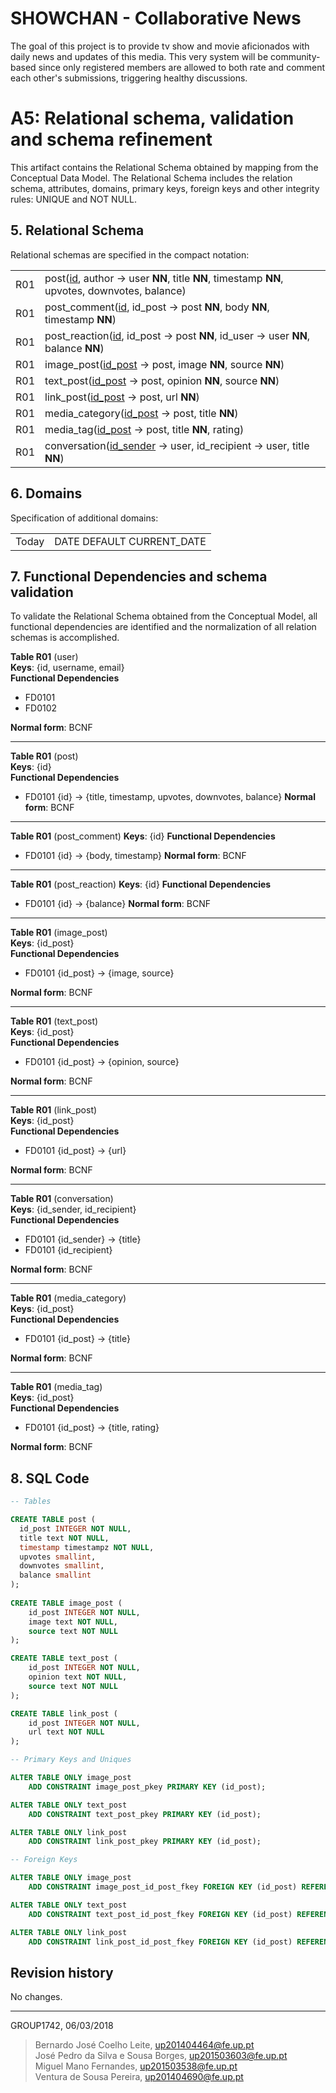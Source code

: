 # SHOWCHAN - Collaborative News
The goal of this project is to provide tv show and movie aficionados with daily news and updates of this media. This very system will be community-based since only registered members are allowed to both rate and comment each other's submissions, triggering healthy discussions.

# A5: Relational schema, validation and schema refinement
This artifact contains the Relational Schema obtained by mapping from the Conceptual Data Model. The Relational Schema includes the relation schema, attributes, domains, primary keys, foreign keys and other integrity rules: UNIQUE and NOT NULL.
 
## 5. Relational Schema
Relational schemas are specified in the compact notation: 

|   |   |
|--:|---|
| R01 | post(<ins>id</ins>, author → user **NN**, title **NN**, timestamp **NN**, upvotes, downvotes, balance) |
| R01 | post_comment(<ins>id</ins>, id_post → post **NN**, body **NN**, timestamp **NN**) |
| R01 | post_reaction(<ins>id</ins>, id_post → post **NN**, id_user → user **NN**, balance **NN**) |
| R01 | image_post(<ins>id_post</ins> → post, image **NN**, source **NN**) |
| R01 | text_post(<ins>id_post</ins> → post, opinion **NN**, source **NN**) |
| R01 | link_post(<ins>id_post</ins> → post, url **NN**) |
| R01 | media_category(<ins>id_post</ins> → post, title **NN**) |
| R01 | media_tag(<ins>id_post</ins> → post, title **NN**, rating) |
| R01 | conversation(<ins>id_sender</ins> → user, id_recipient → user, title **NN**) | 

## 6. Domains
Specification of additional domains:

|   |   |
|--:|---|
| Today | DATE DEFAULT CURRENT_DATE |

## 7. Functional Dependencies and schema validation
To validate the Relational Schema obtained from the Conceptual Model, all functional dependencies are identified and the normalization of all relation schemas is accomplished.

**Table R01** (user)  
**Keys**: {id, username, email}  
**Functional Dependencies**  
* FD0101
* FD0102

**Normal form**: BCNF

---

**Table R01** (post)  
**Keys**: {id}  
**Functional Dependencies**  
* FD0101 {id} → {title, timestamp, upvotes, downvotes, balance}
**Normal form**: BCNF  

---

**Table R01** (post_comment)
**Keys**: {id}
**Functional Dependencies** 
* FD0101 {id} → {body, timestamp}
**Normal form**: BCNF

---

**Table R01** (post_reaction)
**Keys**: {id}
**Functional Dependencies** 
* FD0101 {id} → {balance}
**Normal form**: BCNF

---

**Table R01** (image_post)  
**Keys**: {id_post}  
**Functional Dependencies**  
* FD0101 {id_post} → {image, source}

**Normal form**: BCNF

---

**Table R01** (text_post)  
**Keys**: {id_post}  
**Functional Dependencies**  
* FD0101 {id_post} → {opinion, source}

**Normal form**: BCNF

---

**Table R01** (link_post)  
**Keys**: {id_post}  
**Functional Dependencies**  
* FD0101 {id_post} → {url}

**Normal form**: BCNF

---

**Table R01** (conversation)  
**Keys**: {id_sender, id_recipient}  
**Functional Dependencies**  
* FD0101 {id_sender} → {title}
* FD0101 {id_recipient} 

**Normal form**: BCNF

---

**Table R01** (media_category)  
**Keys**: {id_post}  
**Functional Dependencies**  
* FD0101 {id_post} → {title}

**Normal form**: BCNF

---

**Table R01** (media_tag)  
**Keys**: {id_post}  
**Functional Dependencies**  
* FD0101 {id_post} → {title, rating}

**Normal form**: BCNF


## 8. SQL Code
```SQL
-- Tables

CREATE TABLE post (
  id_post INTEGER NOT NULL,
  title text NOT NULL,
  timestamp timestampz NOT NULL,
  upvotes smallint,
  downvotes smallint,
  balance smallint
);
 
CREATE TABLE image_post (
 	id_post INTEGER NOT NULL,
 	image text NOT NULL,
 	source text NOT NULL
);

CREATE TABLE text_post (
 	id_post INTEGER NOT NULL,
 	opinion text NOT NULL,
 	source text NOT NULL
);

CREATE TABLE link_post (
 	id_post INTEGER NOT NULL,
 	url text NOT NULL
);

-- Primary Keys and Uniques

ALTER TABLE ONLY image_post
    ADD CONSTRAINT image_post_pkey PRIMARY KEY (id_post);

ALTER TABLE ONLY text_post
    ADD CONSTRAINT text_post_pkey PRIMARY KEY (id_post);

ALTER TABLE ONLY link_post
    ADD CONSTRAINT link_post_pkey PRIMARY KEY (id_post); 

-- Foreign Keys

ALTER TABLE ONLY image_post
    ADD CONSTRAINT image_post_id_post_fkey FOREIGN KEY (id_post) REFERENCES post(id) ON UPDATE CASCADE;

ALTER TABLE ONLY text_post
    ADD CONSTRAINT text_post_id_post_fkey FOREIGN KEY (id_post) REFERENCES post(id) ON UPDATE CASCADE;

ALTER TABLE ONLY link_post
    ADD CONSTRAINT link_post_id_post_fkey FOREIGN KEY (id_post) REFERENCES post(id) ON UPDATE CASCADE;

```

## Revision history
No changes.

 
***
 
GROUP1742, 06/03/2018
 
> Bernardo José Coelho Leite, up201404464@fe.up.pt  
> José Pedro da Silva e Sousa Borges, up201503603@fe.up.pt  
> Miguel Mano Fernandes, up201503538@fe.up.pt  
> Ventura de Sousa Pereira, up201404690@fe.up.pt  
